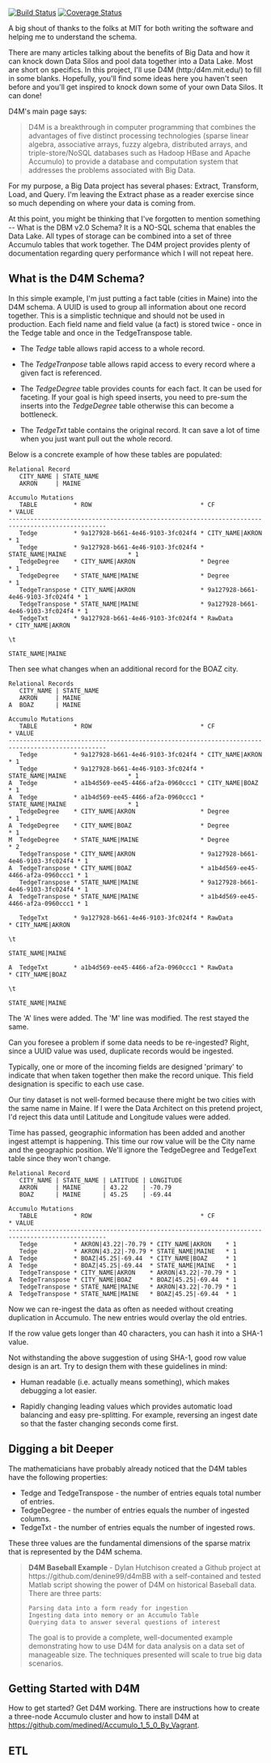 [![Build Status](https://travis-ci.org/medined/D4M_Schema.svg?branch=master)](https://travis-ci.org/medined/D4M_Schema)
[![Coverage Status](https://coveralls.io/repos/medined/D4M_Schema/badge.png)](https://coveralls.io/r/medined/D4M_Schema)

A big shout of thanks to the folks at MIT for both writing
the software and helping me to understand the schema.

There are many articles talking about the benefits of Big Data and how it can 
knock down Data Silos and pool data together into a Data Lake. Most  are short 
on specifics. In this project, I'll use D4M (http:/d4m.mit.edu/) to fill in 
some blanks. Hopefully, you'll find some ideas here you haven't seen before 
and you'll get inspired to knock down some of your own Data Silos. It can done!

D4M's main page says:

<blockquote>D4M is a breakthrough in computer programming that combines the 
advantages of five distinct processing technologies (sparse linear algebra, 
associative arrays, fuzzy algebra, distributed arrays, and triple-store/NoSQL 
databases such as Hadoop HBase and Apache Accumulo) to provide a database and 
computation system that addresses the problems associated with Big 
Data.</blockquote>

For my purpose, a Big Data project has several phases: Extract, Transform, 
Load, and Query. I'm leaving the Extract phase as a reader exercise since 
so much depending on where your data is coming from.

At this point, you might be thinking that I've forgotten to mention 
something -- What is the DBM v2.0 Schema? It is a NO-SQL schema that enables 
the Data Lake. All types of storage can be combined 
into a set of three Accumulo tables that work together. The D4M project 
provides plenty of documentation regarding query performance which I will 
not repeat here.

What is the D4M Schema?
-----------------------------------------

In this simple example, I'm just putting a fact table (cities in Maine) into 
the D4M schema. A UUID is used to group all information about one record 
together. This is a simplistic technique and should not be used in production.
Each field name and field value (a fact) is stored twice - once in the Tedge 
table and once in the TedgeTranspose table. 

* The <i>Tedge</i> table allows rapid access to a whole record. 

* The <i>TedgeTranpose</i> table allows rapid access to every record where a given 
fact is referenced. 

* The <i>TedgeDegree</i> table provides counts for each fact. It can be used for 
faceting.  If your goal is high speed inserts, you need to pre-sum the inserts 
into the <i>TedgeDegree</i> table otherwise this can become a bottleneck.

* The <i>TedgeTxt</i> table contains the original record. It can save a lot of 
time when you just want pull out the whole record.

Below is a concrete example of how these tables are populated:

```
Relational Record
   CITY_NAME | STATE_NAME
   AKRON     | MAINE

Accumulo Mutations
   TABLE          * ROW                              * CF                               * VALUE
-------------------------------------------------------------------------------------------------
   Tedge          * 9a127928-b661-4e46-9103-3fc024f4 * CITY_NAME|AKRON                  * 1
   Tedge          * 9a127928-b661-4e46-9103-3fc024f4 * STATE_NAME|MAINE                 * 1 
   TedgeDegree    * CITY_NAME|AKRON                  * Degree                           * 1
   TedgeDegree    * STATE_NAME|MAINE                 * Degree                           * 1
   TedgeTranspose * CITY_NAME|AKRON                  * 9a127928-b661-4e46-9103-3fc024f4 * 1
   TedgeTranspose * STATE_NAME|MAINE                 * 9a127928-b661-4e46-9103-3fc024f4 * 1
   TedgeTxt       * 9a127928-b661-4e46-9103-3fc024f4 * RawData                          * CITY_NAME|AKRON
                                                                                          \t
                                                                                          STATE_NAME|MAINE
```

Then see what changes when an additional record for the BOAZ city.

```
Relational Records
   CITY_NAME | STATE_NAME
   AKRON     | MAINE
A  BOAZ      | MAINE

Accumulo Mutations
   TABLE          * ROW                              * CF                               * VALUE
-------------------------------------------------------------------------------------------------
   Tedge          * 9a127928-b661-4e46-9103-3fc024f4 * CITY_NAME|AKRON                  * 1
   Tedge          * 9a127928-b661-4e46-9103-3fc024f4 * STATE_NAME|MAINE                 * 1 
A  Tedge          * a1b4d569-ee45-4466-af2a-0960ccc1 * CITY_NAME|BOAZ                   * 1
A  Tedge          * a1b4d569-ee45-4466-af2a-0960ccc1 * STATE_NAME|MAINE                 * 1
   TedgeDegree    * CITY_NAME|AKRON                  * Degree                           * 1
A  TedgeDegree    * CITY_NAME|BOAZ                   * Degree                           * 1
M  TedgeDegree    * STATE_NAME|MAINE                 * Degree                           * 2
   TedgeTranspose * CITY_NAME|AKRON                  * 9a127928-b661-4e46-9103-3fc024f4 * 1
A  TedgeTranspose * CITY_NAME|BOAZ                   * a1b4d569-ee45-4466-af2a-0960ccc1 * 1
   TedgeTranspose * STATE_NAME|MAINE                 * 9a127928-b661-4e46-9103-3fc024f4 * 1
A  TedgeTranspose * STATE_NAME|MAINE                 * a1b4d569-ee45-4466-af2a-0960ccc1 * 1

   TedgeTxt       * 9a127928-b661-4e46-9103-3fc024f4 * RawData                          * CITY_NAME|AKRON
                                                                                          \t
                                                                                          STATE_NAME|MAINE

A  TedgeTxt       * a1b4d569-ee45-4466-af2a-0960ccc1 * RawData                          * CITY_NAME|BOAZ
                                                                                          \t
                                                                                          STATE_NAME|MAINE
```

The 'A' lines were added. The 'M' line was modified. The rest stayed the same. 

Can you foresee a problem if some data needs to be re-ingested? Right, since a
UUID value was used, duplicate records would be ingested.

Typically, one or more of the incoming fields are designed 'primary' to 
indicate that when taken together then make the record unique. This field 
designation is specific to each use case.

Our tiny dataset is not well-formed because there might be two cities with the
same name in Maine. If I were the Data Architect on this pretend project, I'd
reject this data until Latitude and Longitude values were added.

Time has passed, geographic information has been added and another ingest 
attempt is happening. This time our row value will be the City name and
the geographic position. We'll ignore the TedgeDegree and TedgeText table 
since they won't change.

```
Relational Record
   CITY_NAME | STATE_NAME | LATITUDE | LONGITUDE
   AKRON     | MAINE      | 43.22    | -70.79
   BOAZ      | MAINE      | 45.25    | -69.44

Accumulo Mutations
   TABLE          * ROW                              * CF                               * VALUE
-------------------------------------------------------------------------------------------------
   Tedge          * AKRON|43.22|-70.79 * CITY_NAME|AKRON    * 1
   Tedge          * AKRON|43.22|-70.79 * STATE_NAME|MAINE   * 1 
A  Tedge          * BOAZ|45.25|-69.44  * CITY_NAME|BOAZ     * 1
A  Tedge          * BOAZ|45.25|-69.44  * STATE_NAME|MAINE   * 1
   TedgeTranspose * CITY_NAME|AKRON    * AKRON|43.22|-70.79 * 1
A  TedgeTranspose * CITY_NAME|BOAZ     * BOAZ|45.25|-69.44  * 1
   TedgeTranspose * STATE_NAME|MAINE   * AKRON|43.22|-70.79 * 1
A  TedgeTranspose * STATE_NAME|MAINE   * BOAZ|45.25|-69.44  * 1
```

Now we can re-ingest the data as often as needed without creating duplication 
in Accumulo. The new entries would overlay the old entries.

If the row value gets longer than 40 characters, you can hash it into a SHA-1
value.

Not withstanding the above suggestion of using SHA-1, good row value design is
an art. Try to design them with these guidelines in mind:

 * Human readable (i.e. actually means something), which makes debugging a lot 
easier.

 * Rapidly changing leading values which provides automatic load balancing and 
easy pre-splitting. For example, reversing an ingest date so that the faster
changing seconds come first.

Digging a bit Deeper
--------------------

The mathematicians have probably already noticed that the D4M tables have
the following properties:

* Tedge and TedgeTranspose - the number of entries equals total number of entries.
* TedgeDegree - the number of entries equals the number of ingested columns.
* TedgeTxt - the number of entries equals the number of ingested rows.

These three values are the fundamental dimensions of the sparse matrix that 
is represented by the D4M schema.

<blockquote><b>D4M Baseball Example</b> - Dylan Hutchison created a Github project at https://github.com/denine99/d4mBB with a self-contained and tested Matlab script showing the power of D4M on historical Baseball data. There are three parts:

    Parsing data into a form ready for ingestion
    Ingesting data into memory or an Accumulo Table
    Querying data to answer several questions of interest

The goal is to provide a complete, well-documented example demonstrating how to use D4M for data analysis on a data set of manageable size. The techniques presented will scale to true big data scenarios.</blockquote>

Getting Started with D4M
------------------------

How to get started? Get D4M working. There are instructions how to create a 
three-node Accumulo cluster and how to install D4M at 
https://github.com/medined/Accumulo_1_5_0_By_Vagrant. 

ETL
---

